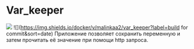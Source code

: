 # Var_keeper
![](https://github.com/malinaa2alina/var_keeper/actions/workflows/staging.yml/badge.svg) ![](https://img.shields.io/docker/v/malinkaa2/var_keeper?label=build for commit&sort=date) 
Приложение позволяет сохранить переменную и затем прочитать её значение при помощи http запроса.
